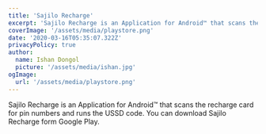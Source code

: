 ```yaml
---
title: 'Sajilo Recharge'
excerpt: 'Sajilo Recharge is an Application for Android™ that scans the recharge card for pin numbers and runs the USSD code. You can download Sajilo Recharge form Google Play.'
coverImage: '/assets/media/playstore.png'
date: '2020-03-16T05:35:07.322Z'
privacyPolicy: true
author:
  name: Ishan Dongol
  picture: '/assets/media/ishan.jpg'
ogImage:
  url: '/assets/media/playstore.png'
---
```


Sajilo Recharge is an Application for Android™ that scans the recharge card for pin numbers and runs the USSD code. You can download Sajilo Recharge form Google Play.